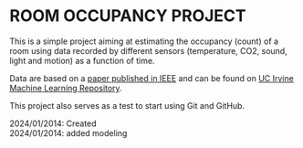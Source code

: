 
# ROOM OCCUPANCY PROJECT

This is a simple project aiming at estimating the occupancy (count) of a room using data recorded by different sensors (temperature, CO2, sound, light and motion) as a function of time.

Data are based on a [paper published in IEEE](https://ieeexplore.ieee.org/document/8644432) and can be found on [UC Irvine Machine Learning Repository](https://archive.ics.uci.edu/dataset/864/room+occupancy+estimation).

This project also serves as a test to start using Git and GitHub.

2024/01/2014: Created\
2024/01/2014: added modeling 
